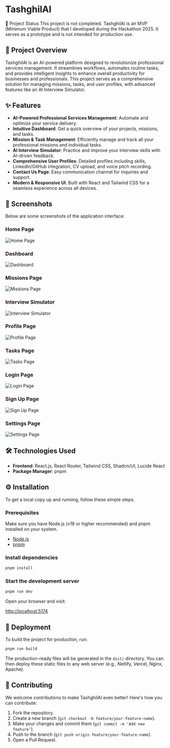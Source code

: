 # TashghilAI

🚧 Project Status
This project is not completed. TashghilAI is an MVP (Minimum Viable Product) that I developed during the Hackathon 2025. It serves as a prototype and is not intended for production use.


## 🚀 Project Overview

TashghilAI is an AI-powered platform designed to revolutionize professional services management. It streamlines workflows, automates routine tasks, and provides intelligent insights to enhance overall productivity for businesses and professionals. This project serves as a comprehensive solution for managing missions, tasks, and user profiles, with advanced features like an AI Interview Simulator.

## ✨ Features

-   **AI-Powered Professional Services Management**: Automate and optimize your service delivery.
-   **Intuitive Dashboard**: Get a quick overview of your projects, missions, and tasks.
-   **Mission & Task Management**: Efficiently manage and track all your professional missions and individual tasks.
-   **AI Interview Simulator**: Practice and improve your interview skills with AI-driven feedback.
-   **Comprehensive User Profiles**: Detailed profiles including skills, LinkedIn/GitHub integration, CV upload, and voice pitch recording.
-   **Contact Us Page**: Easy communication channel for inquiries and support.
-   **Modern & Responsive UI**: Built with React and Tailwind CSS for a seamless experience across all devices.

## 📸 Screenshots

Below are some screenshots of the application interface:

### Home Page
![Home Page](screenshots/home_page.png)

### Dashboard
![Dashboard](screenshots/dashboard.png)

### Missions Page
![Missions Page](screenshots/missions_page.png)

### Interview Simulator
![Interview Simulator](screenshots/interview_simulator.png)

### Profile Page
![Profile Page](screenshots/profile_page.png)

### Tasks Page
![Tasks Page](screenshots/tasks_page.png)

### Login Page
![Login Page](screenshots/login_page.png)

### Sign Up Page
![Sign Up Page](screenshots/signup_page.png)

### Settings Page
![Settings Page](screenshots/settings_page.png)

## 🛠️ Technologies Used

-   **Frontend**: React.js, React Router, Tailwind CSS, Shadcn/UI, Lucide React
-   **Package Manager**: pnpm

## ⚙️ Installation

To get a local copy up and running, follow these simple steps.

### Prerequisites

Make sure you have Node.js (v18 or higher recommended) and pnpm installed on your system.

-   [Node.js](https://nodejs.org/)
-   [pnpm](https://pnpm.io/installation)

### Install dependencies

```bash
pnpm install
```

### Start the development server

```bash
pnpm run dev
```

Open your browser and visit:

[http://localhost:5174](http://localhost:5174)

## 🚀 Deployment

To build the project for production, run:

```bash
pnpm run build
```

The production-ready files will be generated in the `dist/` directory. You can then deploy these static files to any web server (e.g., Netlify, Vercel, Nginx, Apache).

## 🤝 Contributing

We welcome contributions to make TashghilAI even better! Here's how you can contribute:

1.  Fork the repository.
2.  Create a new branch (`git checkout -b feature/your-feature-name`).
3.  Make your changes and commit them (`git commit -m 'Add new feature'`).
4.  Push to the branch (`git push origin feature/your-feature-name`).
5.  Open a Pull Request.


